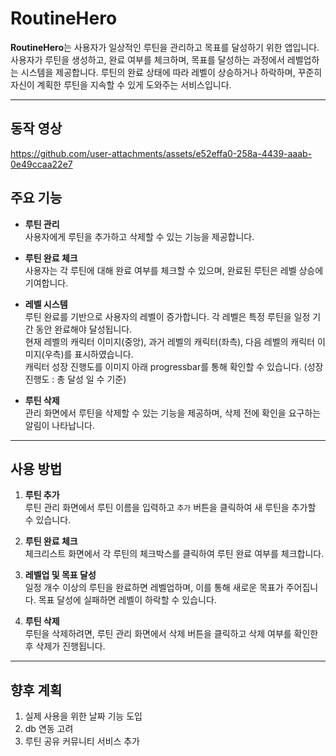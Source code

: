 # RoutineHero

**RoutineHero**는 사용자가 일상적인 루틴을 관리하고 목표를 달성하기 위한 앱입니다. 사용자가 루틴을 생성하고, 완료 여부를 체크하며, 목표를 달성하는 과정에서 레벨업하는 시스템을 제공합니다. 루틴의 완료 상태에 따라 레벨이 상승하거나 하락하며, 꾸준히 자신이 계획한 루틴을 지속할 수 있게 도와주는 서비스입니다.

---
## 동작 영상


https://github.com/user-attachments/assets/e52effa0-258a-4439-aaab-0e49ccaa22e7



## 주요 기능

- **루틴 관리**  
  사용자에게 루틴을 추가하고 삭제할 수 있는 기능을 제공합니다.

- **루틴 완료 체크**  
  사용자는 각 루틴에 대해 완료 여부를 체크할 수 있으며, 완료된 루틴은 레벨 상승에 기여합니다.

- **레벨 시스템**  
  루틴 완료를 기반으로 사용자의 레벨이 증가합니다. 각 레벨은 특정 루틴을 일정 기간 동안 완료해야 달성됩니다.  
  현재 레벨의 캐릭터 이미지(중앙), 과거 레벨의 캐릭터(좌측), 다음 레벨의 캐릭터 이미지(우측)를 표시하였습니다.  
  캐릭터 성장 진행도를 이미지 아래 progressbar를 통해 확인할 수 있습니다. (성장 진행도 : 총 달성 일 수 기준)

- **루틴 삭제**  
  관리 화면에서 루틴을 삭제할 수 있는 기능을 제공하며, 삭제 전에 확인을 요구하는 알림이 나타납니다.

---

## 사용 방법

1. **루틴 추가**  
   루틴 관리 화면에서 루틴 이름을 입력하고 `추가` 버튼을 클릭하여 새 루틴을 추가할 수 있습니다.

2. **루틴 완료 체크**  
   체크리스트 화면에서 각 루틴의 체크박스를 클릭하여 루틴 완료 여부를 체크합니다.

3. **레벨업 및 목표 달성**  
   일정 개수 이상의 루틴을 완료하면 레벨업하며, 이를 통해 새로운 목표가 주어집니다. 목표 달성에 실패하면 레벨이 하락할 수 있습니다.

4. **루틴 삭제**  
   루틴을 삭제하려면, 루틴 관리 화면에서 삭제 버튼을 클릭하고 삭제 여부를 확인한 후 삭제가 진행됩니다.

---

## 향후 계획
1. 실제 사용을 위한 날짜 기능 도입
2. db 연동 고려
3. 루틴 공유 커뮤니티 서비스 추가
